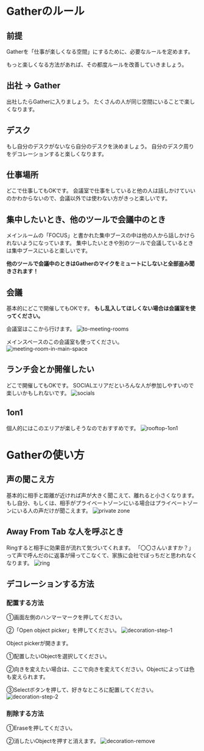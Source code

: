 # Gatherのルール
## 前提
Gatherを「仕事が楽しくなる空間」にするために、必要なルールを定めます。

もっと楽しくなる方法があれば、その都度ルールを改善していきましょう。
## 出社 → Gather
出社したらGatherに入りましょう。
たくさんの人が同じ空間にいることで楽しくなります。
## デスク
もし自分のデスクがないなら自分のデスクを決めましょう。
自分のデスク周りをデコレーションすると楽しくなります。
## 仕事場所
どこで仕事してもOKです。
会議室で仕事をしていると他の人は話しかけていいのかわからないので、会議以外では使わない方がきっと楽しいです。
## 集中したいとき、他のツールで会議中のとき
メインルームの「FOCUS」と書かれた集中ブースの中は他の人から話しかけられないようになっています。
集中したいときや別のツールで会議しているときは集中ブースにいると楽しいです。

**他のツールで会議中のときはGatherのマイクをミュートにしないと全部盗み聞きされます！**
## 会議
基本的にどこで開催してもOKです。
**もし乱入してほしくない場合は会議室を使ってください。**

会議室はここから行けます。
![to-meeting-rooms](/img/to-meeting-rooms.png)

メインスペースのこの会議室も使ってください。
![meeting-room-in-main-space](/img/meeting-room-in-main-space.png)

## ランチ会とか開催したい
どこで開催してもOKです。
SOCIALエリアだといろんな人が参加しやすいので楽しいかもしれないです。
![socials](/img/socials.png)
## 1on1
個人的にはこのエリアが楽しそうなのでおすすめです。
![rooftop-1on1](/img/rooftop-1on1.png)
# Gatherの使い方
## 声の聞こえ方
基本的に相手と距離が近ければ声が大きく聞こえて、離れると小さくなります。
もし自分、もしくは、相手がプライベートゾーンにいる場合はプライベートゾーンにいる人の声だけが聞こえます。
![private zone](/img/private-zone.png)

## Away From Tab な人を呼ぶとき
Ringすると相手に効果音が流れて気づいてくれます。
「〇〇さんいますか？」って声で呼んだのに返事が帰ってこなくて、家族に会社でぼっちだと思われなくなります。
![ring](/img/ring.png)

## デコレーションする方法
### 配置する方法
①画面左側のハンマーマークを押してください。

②「Open object picker」を押してください。
![decoration-step-1](/img/decoration-step-1.png)

Object pickerが開きます。

①配置したいObjectを選択してください。

②向きを変えたい場合は、ここで向きを変えてください。Objectによっては色も変えられます。

③Selectボタンを押して、好きなところに配置してください。
![decoration-step-2](/img/decoration-step-2.png)
### 削除する方法
①Eraseを押してください。

②消したいObjectを押すと消えます。
![decoration-remove](/img/decoration-remove.png)
